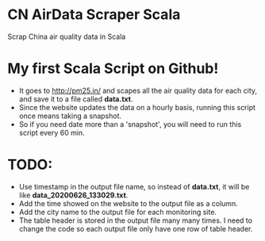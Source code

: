 # CN AirData Scraper Scala
Scrap China air quality data in Scala

# My first Scala Script on Github!

* It goes to http://pm25.in/ and scapes all the air quality data for each city, and save it to a file called **data.txt**.
* Since the website updates the data on a hourly basis, running this script once means taking a snapshot.
* So if you need date more than a 'snapshot', you will need to run this script every 60 min.

# TODO:
* Use timestamp in the output file name, so instead of **data.txt**, it will be like **data_20200626_133029.txt**.
* Add the time showed on the website to the output file as a column.
* Add the city name to the output file for each monitoring site.
* The table header is stored in the output file many many times. I need to change the code so each output file only have one row of table header.
